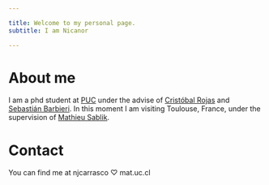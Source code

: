 ```yaml
---

title: Welcome to my personal page.
subtitle: I am Nicanor

---
```


# About me

I am a phd student at [PUC](mat.uc.cl) under the advise of [Cristóbal Rojas](https://www.mat.uc.cl/personas/perfil/cristobal.rojas) and [Sebastián Barbieri](http://www.sbarbieri.usach.cl/). In this moment I am visiting Toulouse, France, under the supervision of [Mathieu Sablik](https://www.math.univ-toulouse.fr/~msablik/).  

# Contact
You can find me at njcarrasco ♡ mat.uc.cl
